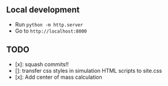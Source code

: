 ## Local development
- Run `python -m http.server`
- Go to `http://localhost:8000`
## TODO
- [x]: squash commits!!
- []: transfer css styles in simulation HTML scripts to site.css
- [x]: Add center of mass calculation